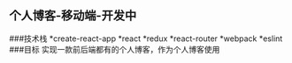 ## 个人博客-移动端-开发中
###技术栈
*create-react-app
*react
*redux
*react-router
*webpack
*eslint
###目标
实现一款前后端都有的个人博客，作为个人博客使用